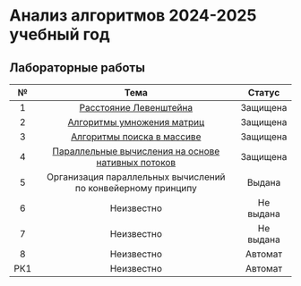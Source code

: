 # Анализ алгоритмов 2024-2025 учебный год

## Лабораторные работы

|  №  |                             Тема                             |  Статус   |
|:---:|:------------------------------------------------------------:|:---------:|
|  1  |                [Расстояние Левенштейна](lab1)                | Защищена  |
|  2  |              [Алгоритмы умножения матриц](lab2)              | Защищена  |
|  3  |              [Алгоритмы поиска в массиве](lab3)              | Защищена  |
|  4  |  [Параллельные вычисления на основе нативных потоков](lab4)  | Защищена  |
|  5  | Организация параллельных вычислений по конвейерному принципу |  Выдана   |
|  6  |                          Неизвестно                          | Не выдана |
|  7  |                          Неизвестно                          | Не выдана |
|  8  |                          Неизвестно                          |  Автомат  |
| РК1 |                          Неизвестно                          |  Автомат  |





